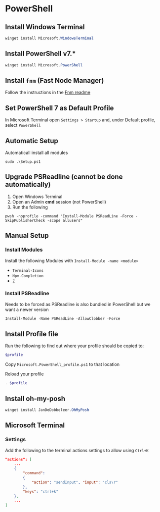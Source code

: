 # PowerShell

## Install Windows Terminal

```powershell
winget install Microsoft.WindowsTerminal
```

## Install **PowerShell v7.***

```powershell
winget install Microsoft.PowerShell
```

## Install `fnm` (Fast Node Manager)

Follow the instructions in the [Fnm readme](https://conradtheprogrammer.medium.com/save-your-powershell-profile-in-your-dotfiles-repo-8ec723532934)

## Set PowerShell 7 as Default Profile

In Microsoft Terminal open `Settings > Startup` and, under Default profile, select `PowerShell`

## Automatic Setup

Automaticall install all modules

```pwsh
sudo .\Setup.ps1
```

## Upgrade PSReadline (cannot be done automatically)

1. Open Windows Terminal
1. Open an Admin **cmd** session (not PowerShell)
1. Run the following

```pwsh
pwsh -noprofile -command "Install-Module PSReadLine -Force -SkipPublisherCheck -scope allusers"
```

## Manual Setup

### Install Modules

Install the following Modules with `Install-Module -name <module>`

- `Terminal-Icons`
- `Npm-Completion`
- `Z`

### Install PSReadline

Needs to be forced as PSReadline is also bundled in PowerShell but we want a newer version

```powershell
Install-Module -Name PSReadLine -AllowClobber -Force
```

## Install Profile file

Run the following to find out where your profile should be copied to:

```powershell
$profile
```

Copy `Microsoft.PowerShell_profile.ps1` to that location

Reload your profile

```powershell
. $profile
```

## Install **oh-my-posh**

```powershell
winget install JanDeDobbeleer.OhMyPosh
```

## Microsoft Terminal

### Settings

Add the following to the terminal actions settings to allow using `Ctrl+K` 

```json
"actions": [
    ...
    { 
        "command": 
        { 
            "action": "sendInput", "input": "cls\r" 
        }, 
        "keys": "ctrl+k"
    },
    ...
]
```
